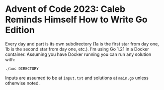 # Advent of Code 2023: Caleb Reminds Himself How to Write Go Edition

Every day and part is its own subdirectory (1a is the first star from day one, 1b is the second star from day one, etc.). I'm using Go 1.21 in a Docker container. Assuming you have Docker running you can run any solution with:

`./aoc DIRECTORY`

Inputs are assumed to be at `input.txt` and solutions at `main.go` unless otherwise noted.
